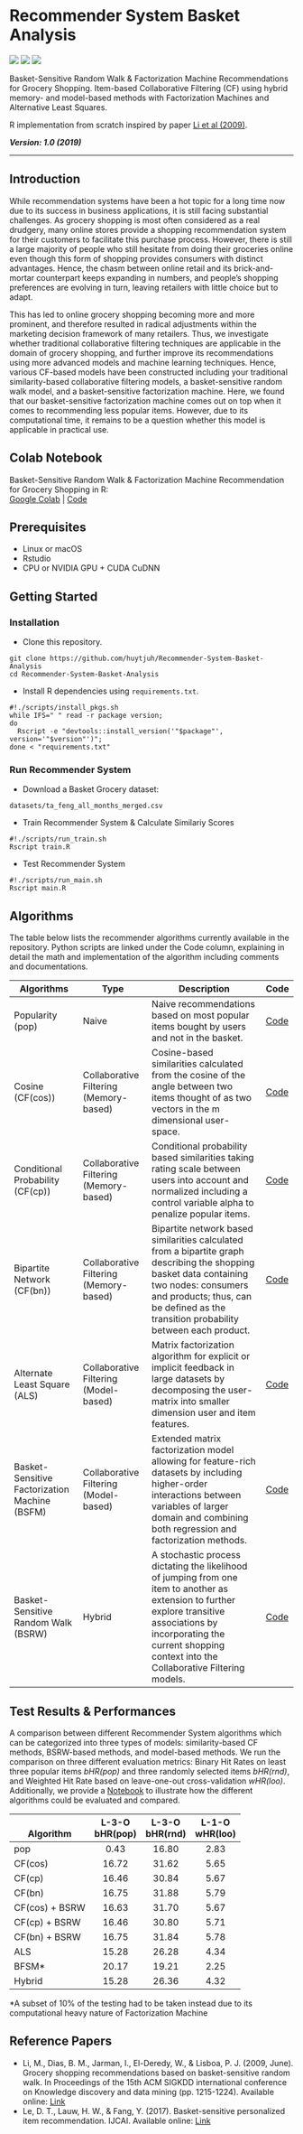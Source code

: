 # **Recommender System Basket Analysis**
![](https://www.aarki.com/hubfs/ML-recommendation-engine-1.jpg)
![](https://img.shields.io/github/license/huytjuh/Recommender-System-Basket-Analysis) ![](https://img.shields.io/maintenance/no/2019)

Basket-Sensitive Random Walk & Factorization Machine Recommendations for Grocery Shopping. 
Item-based Collaborative Filtering (CF) using hybrid memory- and model-based methods with Factorization Machines and Alternative Least Squares.

R implementation from scratch inspired by paper [Li et al (2009)](https://www.researchgate.net/profile/Paulo-Lisboa/publication/221653590_Grocery_shopping_recommendations_based_on_basket-sensitive_random_walk/links/09e4150cb9fb091a30000000/Grocery-shopping-recommendations-based-on-basket-sensitive-random-walk.pdf).

***Version: 1.0 (2019)*** 

---

## Introduction
While recommendation systems have been a hot topic for a long time now due to its success in business applications, it is still facing substantial challenges. As grocery shopping is most often considered as a real drudgery, many online stores provide a shopping recommendation system for their customers to facilitate this purchase process. However, there is still a large majority of people who still hesitate from doing their groceries online even though this form of shopping provides consumers with distinct advantages. Hence, the chasm between online retail and its brick-and-mortar counterpart keeps expanding in numbers, and people’s shopping preferences are evolving in turn, leaving retailers with little choice but to adapt.  

This has led to online grocery shopping becoming more and more prominent, and therefore resulted in radical adjustments within the marketing decision framework of many retailers. Thus, we investigate whether traditional collaborative filtering techniques are applicable in the domain of grocery shopping, and further improve its recommendations using more advanced models and machine learning techniques. Hence, various CF-based models have been constructed including your traditional similarity-based collaborative filtering models, a basket-sensitive random walk model, and a basket-sensitive factorization machine. Here, we found that our basket-sensitive factorization machine comes out on top when it comes to recommending less popular items. However, due to its computational time, it remains to be a question whether this model is applicable in practical use.

## Colab Notebook

Basket-Sensitive Random Walk & Factorization Machine Recommendation for Grocery Shopping in R:<br/>
[Google Colab](https://colab.research.google.com/drive/1o4ZtMsUxcq2MuWWfoEAc3jqgavUpuvF5?usp=sharing) | [Code](https://github.com/huytjuh/Recommender-System-Basket-Analysis/blob/main/notebook.ipynb)

## Prerequisites
* Linux or macOS
* Rstudio 
* CPU or NVIDIA GPU + CUDA CuDNN

## Getting Started

### Installation
* Clone this repository.
```
git clone https://github.com/huytjuh/Recommender-System-Basket-Analysis
cd Recommender-System-Basket-Analysis
```
* Install R dependencies using `requirements.txt`.
```
#!./scripts/install_pkgs.sh
while IFS=" " read -r package version; 
do 
  Rscript -e "devtools::install_version('"$package"', version='"$version"')"; 
done < "requirements.txt"
```

### Run Recommender System
* Download a Basket Grocery dataset:
```
datasets/ta_feng_all_months_merged.csv
```
* Train Recommender System & Calculate Similariy Scores
```
#!./scripts/run_train.sh
Rscript train.R
```
* Test Recommender System
```
#!./scripts/run_main.sh
Rscript main.R
```

## Algorithms
The table below lists the recommender algorithms currently available in the repository. Python scripts are linked under the Code column, explaining in detail the math and implementation of the algorithm including comments and documentations.

| Algorithms                                | Type                                   | Description                                                                                                                                                                                                                       | Code |
|-------------------------------------------|----------------------------------------|-----------------------------------------------------------------------------------------------------------------------------------------------------------------------------------------------------------------------------------|------|
| Popularity<br /> (pop)                    | Naive                                  | Naive recommendations based on most popular items bought by users and not in the basket.                                                                                                                                          | [Code](https://github.com/huytjuh/Recommender-System-Basket-Analysis/blob/main/models/CF.R) |
| Cosine<br /> (CF(cos))                    | Collaborative Filtering (Memory-based) | Cosine-based similarities calculated from the cosine of the angle between two items thought of as two vectors in the m dimensional user-space.                                                                                    | [Code](https://github.com/huytjuh/Recommender-System-Basket-Analysis/blob/main/models/CF.R) |
| Conditional Probability<br /> (CF(cp))    | Collaborative Filtering (Memory-based) | Conditional probability based similarities taking rating scale between users into account and normalized including a control variable alpha to penalize popular items.                                                            | [Code](https://github.com/huytjuh/Recommender-System-Basket-Analysis/blob/main/models/CF.R) |
| Bipartite Network<br /> (CF(bn))          | Collaborative Filtering (Memory-based) | Bipartite network based similarities calculated from a bipartite graph describing the shopping basket data containing two nodes: consumers and products; thus, can be defined as the transition probability between each product. | [Code](https://github.com/huytjuh/Recommender-System-Basket-Analysis/blob/main/models/CF.R) |
| Alternate Least Square<br /> (ALS)        | Collaborative Filtering (Model-based)  | Matrix factorization algorithm for explicit or implicit feedback in large datasets by decomposing the user-matrix into smaller dimension user and item features.                                                                  | [Code](https://github.com/huytjuh/Recommender-System-Basket-Analysis/blob/main/models/ALS.R) |
| Basket-Sensitive Factorization Machine (BSFM)          | Collaborative Filtering (Model-based)  | Extended matrix factorization model allowing for feature-rich datasets by including higher-order interactions between variables of larger domain and combining both regression and factorization methods.                         | [Code](https://github.com/huytjuh/Recommender-System-Basket-Analysis/blob/main/models/BSFM.R) |
| Basket-Sensitive Random Walk<br /> (BSRW) | Hybrid                                 | A stochastic process dictating the likelihood of jumping from one item to another as extension to further explore transitive associations by incorporating the current shopping context into the Collaborative Filtering models.  | [Code](https://github.com/huytjuh/Recommender-System-Basket-Analysis/blob/main/models/ALS_Hybrid.R) |

## Test Results & Performances
A comparison between different Recommender System algorithms which can be categorized into three types of models: similarity-based CF methods, BSRW-based methods, and model-based methods. We run the comparison on three different evaluation metrics: Binary Hit Rates on least three popular items *bHR(pop)* and three randomly selected items *bHR(rnd)*, and Weighted Hit Rate based on leave-one-out cross-validation *wHR(loo)*. Additionally, we provide a [Notebook](https://github.com/huytjuh/Recommender-System-Basket-Analysis/blob/main/notebook.ipynb) to illustrate how the different algorithms could be evaluated and compared.

| <br /> Algorithm | L-3-O<br /> bHR(pop) | L-3-O<br /> bHR(rnd) | L-1-O<br /> wHR(loo) |
|---|:---:|:---:|:---:|
| pop | 0.43 | 16.80 | 2.83 |
| CF(cos) | 16.72 | 31.62 | 5.65 |
| CF(cp) | 16.46 | 30.84 | 5.67 |
| CF(bn) | 16.75 | 31.88 | 5.79 |
| CF(cos) + BSRW | 16.63 | 31.70 | 5.67 |
| CF(cp) + BSRW | 16.46 | 30.80 | 5.71 |
| CF(bn) + BSRW | 16.75 | 31.84 | 5.78 |
| ALS | 15.28 | 26.28 | 4.34 |
| BFSM* | 20.17 | 19.21 | 2.25 |
| Hybrid | 15.28 | 26.36 | 4.32 |

*A subset of 10% of the testing had to be taken instead due to its computational heavy nature of Factorization Machine

## Reference Papers

* Li, M., Dias, B. M., Jarman, I., El-Deredy, W., & Lisboa, P. J. (2009, June). Grocery shopping recommendations based on basket-sensitive random walk. In Proceedings of the 15th ACM SIGKDD international conference on Knowledge discovery and data mining (pp. 1215-1224). Available online: [Link](https://www.researchgate.net/profile/Paulo-Lisboa/publication/221653590_Grocery_shopping_recommendations_based_on_basket-sensitive_random_walk/links/09e4150cb9fb091a30000000/Grocery-shopping-recommendations-based-on-basket-sensitive-random-walk.pdf)
* Le, D. T., Lauw, H. W., & Fang, Y. (2017). Basket-sensitive personalized item recommendation. IJCAI. Available online: [Link](http://ink.library.smu.edu.sg/cgi/viewcontent.cgi?article=4767&context=sis_research)


